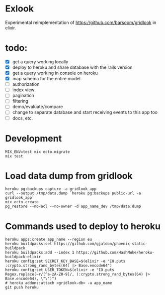 # Exlook

Experimental reimplementation of <https://github.com/barsoom/gridlook> in elixir.

# todo:

- [x] get a query working locally
- [x] deploy to heroku and share database with the rails version
- [x] get a query working in console on heroku
- [x] map schema for the entire model
- [ ] authorization
- [ ] index view
- [ ] pagination
- [ ] filtering
- [ ] demo/evaluate/compare
- [ ] change to separate database and start receiving events to this app too
- [ ] docs, etc.

# Development

```
MIX_ENV=test mix ecto.migrate
mix test
```

# Load data dump from gridlook

```
heroku pg:backups capture -a gridlook_app
curl --output /tmp/data.dump `heroku pg:backups public-url -a gridlook_app`
mix ecto.create
pg_restore --no-acl --no-owner -d app_name_dev /tmp/data.dump
```

# Commands used to deploy to heroku

    heroku apps:create app_name --region eu
    heroku buildpacks:set https://github.com/gjaldon/phoenix-static-buildpack
    heroku buildpacks:add --index 1 https://github.com/HashNuke/heroku-buildpack-elixir
    heroku config:set SECRET_KEY_BASE=$(elixir -e "IO.puts :crypto.strong_rand_bytes(64) |> Base.encode64")
    heroku config:set USER_TOKEN=$(elixir -e "IO.puts Regex.replace(~r/[^a-zA-Z0-9]/, (:crypto.strong_rand_bytes(64) |> Base.encode64), \"\")")
    # heroku addons:attach <gridlook-db> -a app_name
    git push heroku
